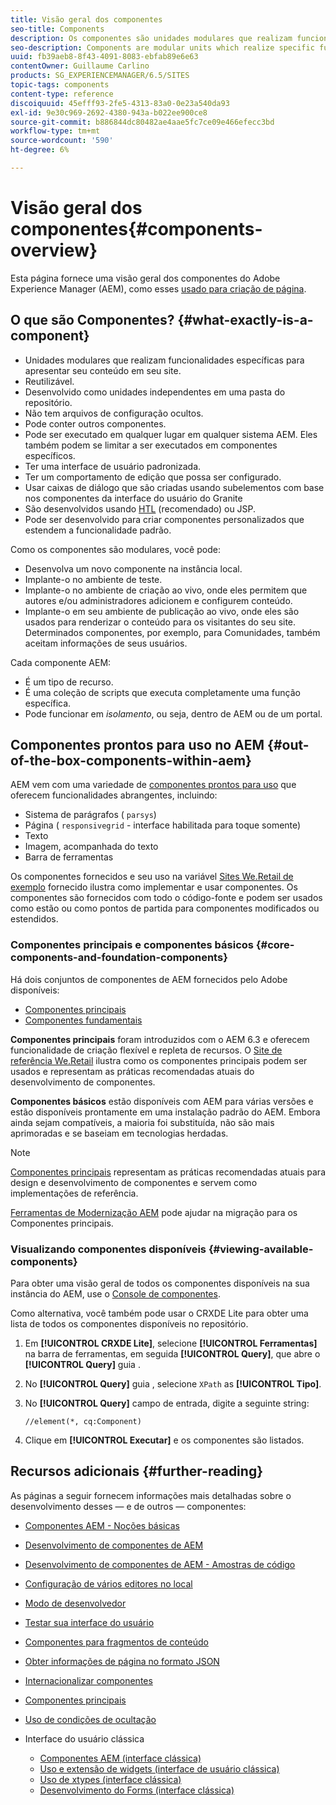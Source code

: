 ```yaml
---
title: Visão geral dos componentes
seo-title: Components
description: Os componentes são unidades modulares que realizam funcionalidades específicas para apresentar seu conteúdo em seu site
seo-description: Components are modular units which realize specific functionality to present your content on your website
uuid: fb39aeb8-8f43-4091-8083-ebfab89e6e63
contentOwner: Guillaume Carlino
products: SG_EXPERIENCEMANAGER/6.5/SITES
topic-tags: components
content-type: reference
discoiquuid: 45efff93-2fe5-4313-83a0-0e23a540da93
exl-id: 9e30c969-2692-4380-943a-b022ee900ce8
source-git-commit: b886844dc80482ae4aae5fc7ce09e466efecc3bd
workflow-type: tm+mt
source-wordcount: '590'
ht-degree: 6%

---
```


# Visão geral dos componentes{#components-overview}

Esta página fornece uma visão geral dos componentes do Adobe Experience Manager (AEM), como esses [usado para criação de página](/help/sites-authoring/default-components-foundation.md).

## O que são Componentes? {#what-exactly-is-a-component}

* Unidades modulares que realizam funcionalidades específicas para apresentar seu conteúdo em seu site.
* Reutilizável.
* Desenvolvido como unidades independentes em uma pasta do repositório.
* Não tem arquivos de configuração ocultos.
* Pode conter outros componentes.
* Pode ser executado em qualquer lugar em qualquer sistema AEM. Eles também podem se limitar a ser executados em componentes específicos.
* Ter uma interface de usuário padronizada.
* Ter um comportamento de edição que possa ser configurado.
* Usar caixas de diálogo que são criadas usando subelementos com base nos componentes da interface do usuário do Granite
* São desenvolvidos usando [HTL](https://experienceleague.adobe.com/docs/experience-manager-htl/content/overview.html) (recomendado) ou JSP.
* Pode ser desenvolvido para criar componentes personalizados que estendem a funcionalidade padrão.

Como os componentes são modulares, você pode:

* Desenvolva um novo componente na instância local.
* Implante-o no ambiente de teste.
* Implante-o no ambiente de criação ao vivo, onde eles permitem que autores e/ou administradores adicionem e configurem conteúdo.
* Implante-o em seu ambiente de publicação ao vivo, onde eles são usados para renderizar o conteúdo para os visitantes do seu site. Determinados componentes, por exemplo, para Comunidades, também aceitam informações de seus usuários.

Cada componente AEM:

* É um tipo de recurso.
* É uma coleção de scripts que executa completamente uma função específica.
* Pode funcionar em *isolamento*, ou seja, dentro de AEM ou de um portal.

## Componentes prontos para uso no AEM {#out-of-the-box-components-within-aem}

AEM vem com uma variedade de [componentes prontos para uso](/help/sites-authoring/default-components.md) que oferecem funcionalidades abrangentes, incluindo:

* Sistema de parágrafos ( `parsys`)
* Página ( `responsivegrid` - interface habilitada para toque somente)
* Texto
* Imagem, acompanhada do texto
* Barra de ferramentas

Os componentes fornecidos e seu uso na variável [Sites We.Retail de exemplo](/help/sites-developing/we-retail.md) fornecido ilustra como implementar e usar componentes. Os componentes são fornecidos com todo o código-fonte e podem ser usados como estão ou como pontos de partida para componentes modificados ou estendidos.

### Componentes principais e componentes básicos {#core-components-and-foundation-components}

Há dois conjuntos de componentes de AEM fornecidos pelo Adobe disponíveis:

* [Componentes principais](https://experienceleague.adobe.com/docs/experience-manager-core-components/using/introduction.html?lang=pt-BR)
* [Componentes fundamentais](/help/sites-authoring/default-components-foundation.md)

**Componentes principais** foram introduzidos com o AEM 6.3 e oferecem funcionalidade de criação flexível e repleta de recursos. O [Site de referência We.Retail](/help/sites-developing/we-retail.md) ilustra como os componentes principais podem ser usados e representam as práticas recomendadas atuais do desenvolvimento de componentes.

**Componentes básicos** estão disponíveis com AEM para várias versões e estão disponíveis prontamente em uma instalação padrão do AEM. Embora ainda sejam compatíveis, a maioria foi substituída, não são mais aprimoradas e se baseiam em tecnologias herdadas.

>[!NOTE]
>
>[Componentes principais](https://experienceleague.adobe.com/docs/experience-manager-core-components/using/introduction.html) representam as práticas recomendadas atuais para design e desenvolvimento de componentes e servem como implementações de referência.
>
>[Ferramentas de Modernização AEM](modernization-tools.md) pode ajudar na migração para os Componentes principais.

### Visualizando componentes disponíveis {#viewing-available-components}

Para obter uma visão geral de todos os componentes disponíveis na sua instância do AEM, use o [Console de componentes](/help/sites-authoring/default-components-console.md).

Como alternativa, você também pode usar o CRXDE Lite para obter uma lista de todos os componentes disponíveis no repositório.

1. Em **[!UICONTROL CRXDE Lite]**, selecione **[!UICONTROL Ferramentas]** na barra de ferramentas, em seguida **[!UICONTROL Query]**, que abre o **[!UICONTROL Query]** guia .

1. No **[!UICONTROL Query]** guia , selecione `XPath` as **[!UICONTROL Tipo]**.

1. No **[!UICONTROL Query]** campo de entrada, digite a seguinte string:

   `//element(*, cq:Component)`

1. Clique em **[!UICONTROL Executar]** e os componentes são listados.

## Recursos adicionais {#further-reading}

As páginas a seguir fornecem informações mais detalhadas sobre o desenvolvimento desses — e de outros — componentes:

* [Componentes AEM - Noções básicas](/help/sites-developing/components-basics.md)
* [Desenvolvimento de componentes de AEM](/help/sites-developing/developing-components.md)
* [Desenvolvimento de componentes de AEM - Amostras de código](/help/sites-developing/developing-components-samples.md)
* [Configuração de vários editores no local](/help/sites-developing/multiple-inplace-editors.md)
* [Modo de desenvolvedor](/help/sites-developing/developer-mode.md)
* [Testar sua interface do usuário](/help/sites-developing/hobbes.md)
* [Componentes para fragmentos de conteúdo](/help/sites-developing/components-content-fragments.md)
* [Obter informações de página no formato JSON](/help/sites-developing/pageinfo.md)
* [Internacionalizar componentes](/help/sites-developing/i18n.md)
* [Componentes principais](https://experienceleague.adobe.com/docs/experience-manager-core-components/using/introduction.html)
* [Uso de condições de ocultação](/help/sites-developing/hide-conditions.md)
* Interface do usuário clássica

   * [Componentes AEM (interface clássica)](/help/sites-developing/developing-components-classic.md)
   * [Uso e extensão de widgets (interface de usuário clássica)](/help/sites-developing/widgets.md)
   * [Uso de xtypes (interface clássica)](/help/sites-developing/xtypes.md)
   * [Desenvolvimento do Forms (interface clássica)](/help/sites-developing/developing-forms.md)
